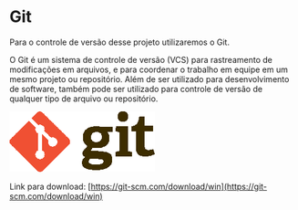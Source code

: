 # Git

Para o controle de versão desse projeto utilizaremos o Git.



O Git é um sistema de controle de versão \(VCS\) para rastreamento de modificações em arquivos, e para coordenar o trabalho em equipe em um mesmo projeto ou repositório. Além de ser utilizado para desenvolvimento de software, também pode ser utilizado para controle de versão de qualquer tipo de arquivo ou repositório.

![](/assets/gitlogo.png)

Link para download: [https://git-scm.com/download/win](https://git-scm.com/download/win)

